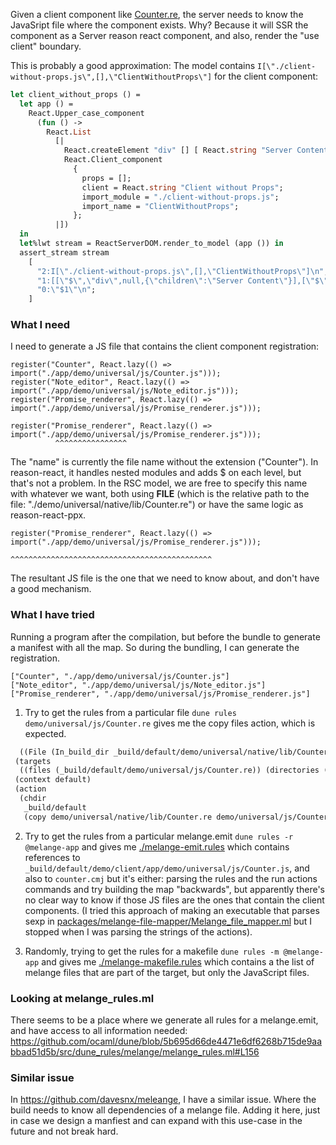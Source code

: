Given a client component like [Counter.re](./demo/universal/native/lib/Counter.re), the server needs to know the JavaSript file where the component exists. Why? Because it will SSR the component as a Server reason react component, and also, render the "use client" boundary.

This is probably a good approximation: The model contains `I[\"./client-without-props.js\",[],\"ClientWithoutProps\"]` for the client component:

```ocaml
let client_without_props () =
  let app () =
    React.Upper_case_component
      (fun () ->
        React.List
          [|
            React.createElement "div" [] [ React.string "Server Content" ];
            React.Client_component
              {
                props = [];
                client = React.string "Client without Props";
                import_module = "./client-without-props.js";
                import_name = "ClientWithoutProps";
              };
          |])
  in
  let%lwt stream = ReactServerDOM.render_to_model (app ()) in
  assert_stream stream
    [
      "2:I[\"./client-without-props.js\",[],\"ClientWithoutProps\"]\n";
      "1:[[\"$\",\"div\",null,{\"children\":\"Server Content\"}],[\"$\",\"$2\",null,{}]]\n";
      "0:\"$1\"\n";
    ]
```

### What I need

I need to generate a JS file that contains the client component registration:
```
register("Counter", React.lazy(() => import("./app/demo/universal/js/Counter.js")));
register("Note_editor", React.lazy(() => import("./app/demo/universal/js/Note_editor.js")));
register("Promise_renderer", React.lazy(() => import("./app/demo/universal/js/Promise_renderer.js")));
```

```
register("Promise_renderer", React.lazy(() => import("./app/demo/universal/js/Promise_renderer.js")));
          ^^^^^^^^^^^^^^^^
```
The "name" is currently the file name without the extension ("Counter"). In reason-react, it handles nested modules and adds $ on each level, but that's not a problem. In the RSC model, we are free to specify this name with whatever we want, both using __FILE__ (which is the relative path to the file: "./demo/universal/native/lib/Counter.re") or have the same logic as reason-react-ppx.

```
register("Promise_renderer", React.lazy(() => import("./app/demo/universal/js/Promise_renderer.js")));
                                                     ^^^^^^^^^^^^^^^^^^^^^^^^^^^^^^^^^^^^^^^^^^^^^
```
The resultant JS file is the one that we need to know about, and don't have a good mechanism.


### What I have tried

Running a program after the compilation, but before the bundle to generate a manifest with all the map. So during the bundling, I can generate the registration.

```
["Counter", "./app/demo/universal/js/Counter.js"]
["Note_editor", "./app/demo/universal/js/Note_editor.js"]
["Promise_renderer", "./app/demo/universal/js/Promise_renderer.js"]
```

1) Try to get the rules from a particular file `dune rules demo/universal/js/Counter.re` gives me the copy files action, which is expected.
```clojure
  ((File (In_build_dir _build/default/demo/universal/native/lib/Counter.re))))
 (targets
  ((files (_build/default/demo/universal/js/Counter.re)) (directories ())))
 (context default)
 (action
  (chdir
   _build/default
   (copy demo/universal/native/lib/Counter.re demo/universal/js/Counter.re))))
```

2) Try to get the rules from a particular melange.emit `dune rules -r @melange-app` and gives me [./melange-emit.rules](./melange-emit.rules) which contains references to `_build/default/demo/client/app/demo/universal/js/Counter.js`, and also to `counter.cmj` but it's either: parsing the rules and the run actions commands and try building the map "backwards", but apparently there's no clear way to know if those JS files are the ones that contain the client components. (I tried this approach of making an executable that parses sexp in [packages/melange-file-mapper/Melange_file_mapper.ml](./packages/melange-file-mapper/Melange_file_mapper.ml) but I stopped when I was parsing the strings of the actions).

3) Randomly, trying to get the rules for a makefile `dune rules -m @melange-app` and gives me [./melange-makefile.rules](./melange-makefile.rules) which contains a the list of melange files that are part of the target, but only the JavaScript files.

### Looking at melange_rules.ml

There seems to be a place where we generate all rules for a melange.emit, and have access to all information needed: https://github.com/ocaml/dune/blob/5b695d66de4471e6df6268b715de9aabbad51d5b/src/dune_rules/melange/melange_rules.ml#L156

### Similar issue

In https://github.com/davesnx/meleange, I have a similar issue. Where the build needs to know all dependencies of a melange file. Adding it here, just in case we design a manfiest and can expand with this use-case in the future and not break hard.
